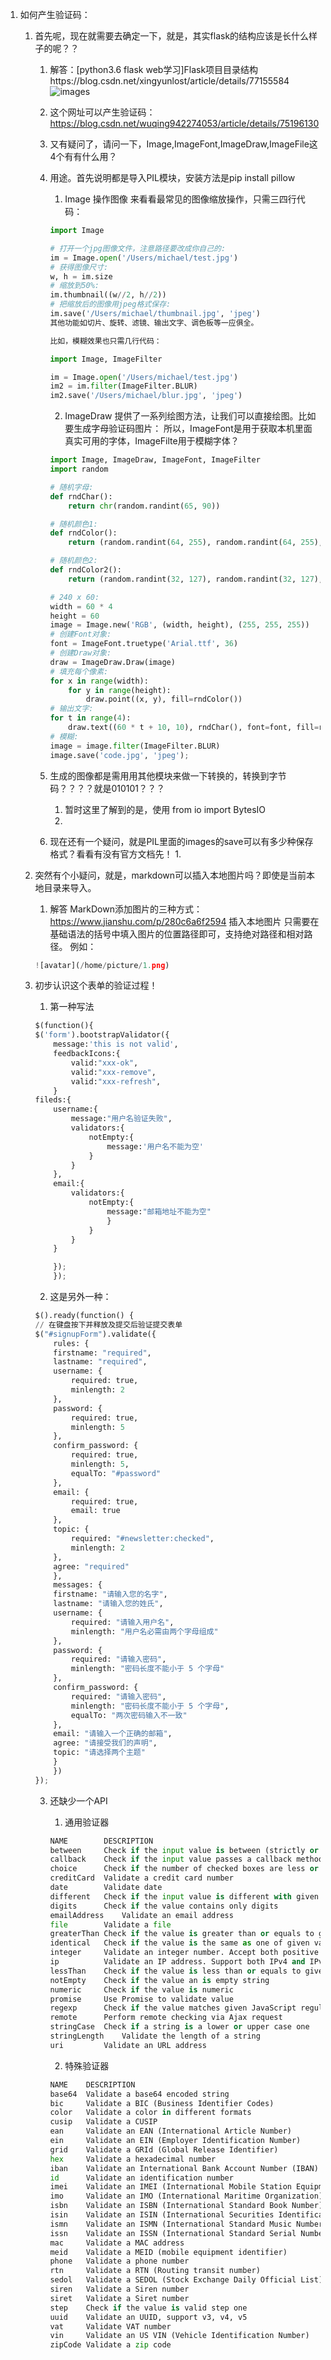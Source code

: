 1. 如何产生验证码：
    1. 首先呢，现在就需要去确定一下，就是，其实flask的结构应该是长什么样子的呢？？
        1. 解答：[python3.6 flask web学习]Flask项目目录结构https://blog.csdn.net/xingyunlost/article/details/77155584
        ![images](dir_str.png)

        2. 这个网址可以产生验证码：https://blog.csdn.net/wuqing942274053/article/details/75196130

        3. 又有疑问了，请问一下，Image,ImageFont,ImageDraw,ImageFile这4个有有什么用？
        4. 用途。首先说明都是导入PIL模块，安装方法是pip install pillow
            1. Image 操作图像
            来看看最常见的图像缩放操作，只需三四行代码：
            ```python
            import Image

            # 打开一个jpg图像文件，注意路径要改成你自己的:
            im = Image.open('/Users/michael/test.jpg')
            # 获得图像尺寸:
            w, h = im.size
            # 缩放到50%:
            im.thumbnail((w//2, h//2))
            # 把缩放后的图像用jpeg格式保存:
            im.save('/Users/michael/thumbnail.jpg', 'jpeg')
            其他功能如切片、旋转、滤镜、输出文字、调色板等一应俱全。

            比如，模糊效果也只需几行代码：

            import Image, ImageFilter

            im = Image.open('/Users/michael/test.jpg')
            im2 = im.filter(ImageFilter.BLUR)
            im2.save('/Users/michael/blur.jpg', 'jpeg')
            ```

            2. ImageDraw 提供了一系列绘图方法，让我们可以直接绘图。比如要生成字母验证码图片：
                所以，ImageFont是用于获取本机里面真实可用的字体，ImageFilte用于模糊字体？
            ```python
            import Image, ImageDraw, ImageFont, ImageFilter
            import random

            # 随机字母:
            def rndChar():
                return chr(random.randint(65, 90))

            # 随机颜色1:
            def rndColor():
                return (random.randint(64, 255), random.randint(64, 255), random.randint(64, 255))

            # 随机颜色2:
            def rndColor2():
                return (random.randint(32, 127), random.randint(32, 127), random.randint(32, 127))

            # 240 x 60:
            width = 60 * 4
            height = 60
            image = Image.new('RGB', (width, height), (255, 255, 255))
            # 创建Font对象:
            font = ImageFont.truetype('Arial.ttf', 36)
            # 创建Draw对象:
            draw = ImageDraw.Draw(image)
            # 填充每个像素:
            for x in range(width):
                for y in range(height):
                    draw.point((x, y), fill=rndColor())
            # 输出文字:
            for t in range(4):
                draw.text((60 * t + 10, 10), rndChar(), font=font, fill=rndColor2())
            # 模糊:
            image = image.filter(ImageFilter.BLUR)
            image.save('code.jpg', 'jpeg');
            ```
        5. 生成的图像都是需用用其他模块来做一下转换的，转换到字节码？？？？就是010101？？？
            1. 暂时这里了解到的是，使用 from io import BytesIO
            2. 

        6. 现在还有一个疑问，就是PIL里面的images的save可以有多少种保存格式？看看有没有官方文档先！
            1. 

    2. 突然有个小疑问，就是，markdown可以插入本地图片吗？即使是当前本地目录来导入。
        1. 解答
        MarkDown添加图片的三种方式：https://www.jianshu.com/p/280c6a6f2594
        插入本地图片
        只需要在基础语法的括号中填入图片的位置路径即可，支持绝对路径和相对路径。
        例如：
        ```python
        ![avatar](/home/picture/1.png)
        ```
    3. 初步认识这个表单的验证过程！
        1. 第一种写法
        ```python
        $(function(){
        $('form').bootstrapValidator({
            message:'this is not valid',
            feedbackIcons:{
                valid:"xxx-ok",
                valid:"xxx-remove",
                valid:"xxx-refresh",
            }
        fileds:{
            username:{
                message:"用户名验证失败",
                validators:{
                    notEmpty:{
                        message:'用户名不能为空'
                    }
                }
            },
            email:{
                validators:{
                    notEmpty:{
                        message:"邮箱地址不能为空"
                        }
                    }
                }
            }

            });
            });
        ```
        2. 这是另外一种：
        ```python
        $().ready(function() {
        // 在键盘按下并释放及提交后验证提交表单
        $("#signupForm").validate({
            rules: {
            firstname: "required",
            lastname: "required",
            username: {
                required: true,
                minlength: 2
            },
            password: {
                required: true,
                minlength: 5
            },
            confirm_password: {
                required: true,
                minlength: 5,
                equalTo: "#password"
            },
            email: {
                required: true,
                email: true
            },
            topic: {
                required: "#newsletter:checked",
                minlength: 2
            },
            agree: "required"
            },
            messages: {
            firstname: "请输入您的名字",
            lastname: "请输入您的姓氏",
            username: {
                required: "请输入用户名",
                minlength: "用户名必需由两个字母组成"
            },
            password: {
                required: "请输入密码",
                minlength: "密码长度不能小于 5 个字母"
            },
            confirm_password: {
                required: "请输入密码",
                minlength: "密码长度不能小于 5 个字母",
                equalTo: "两次密码输入不一致"
            },
            email: "请输入一个正确的邮箱",
            agree: "请接受我们的声明",
            topic: "请选择两个主题"
            }
            })
        });
        ```
        3. 还缺少一个API
            1. 通用验证器
            ```python
            NAME	    DESCRIPTION
            between	    Check if the input value is between (strictly or not) two given numbers
            callback	Check if the input value passes a callback method
            choice  	Check if the number of checked boxes are less or more than a given number
            creditCard	Validate a credit card number
            date	    Validate date
            different	Check if the input value is different with given value
            digits  	Check if the value contains only digits
            emailAddress	Validate an email address
            file	    Validate a file
            greaterThan	Check if the value is greater than or equals to given number
            identical	Check if the value is the same as one of given value
            integer	    Validate an integer number. Accept both positive and negative number
            ip	        Validate an IP address. Support both IPv4 and IPv6
            lessThan	Check if the value is less than or equals to given number
            notEmpty	Check if the value an is empty string
            numeric	    Check if the value is numeric
            promise	    Use Promise to validate value
            regexp	    Check if the value matches given JavaScript regular expression
            remote	    Perform remote checking via Ajax request
            stringCase	Check if a string is a lower or upper case one
            stringLength	Validate the length of a string
            uri	        Validate an URL address
            ```

            2. 特殊验证器
            ```python
            NAME	DESCRIPTION
            base64	Validate a base64 encoded string
            bic	    Validate a BIC (Business Identifier Codes)
            color	Validate a color in different formats
            cusip	Validate a CUSIP
            ean	    Validate an EAN (International Article Number)
            ein	    Validate an EIN (Employer Identification Number)
            grid	Validate a GRId (Global Release Identifier)
            hex	    Validate a hexadecimal number
            iban	Validate an International Bank Account Number (IBAN)
            id	    Validate an identification number
            imei	Validate an IMEI (International Mobile Station Equipment Identity)
            imo	    Validate an IMO (International Maritime Organization)
            isbn	Validate an ISBN (International Standard Book Number). Support both ISBN 10 and ISBN 13
            isin	Validate an ISIN (International Securities Identification Number)
            ismn	Validate an ISMN (International Standard Music Number)
            issn	Validate an ISSN (International Standard Serial Number)
            mac	    Validate a MAC address
            meid	Validate a MEID (mobile equipment identifier)
            phone	Validate a phone number
            rtn	    Validate a RTN (Routing transit number)
            sedol	Validate a SEDOL (Stock Exchange Daily Official List)
            siren	Validate a Siren number
            siret	Validate a Siret number
            step	Check if the value is valid step one
            uuid	Validate an UUID, support v3, v4, v5
            vat	    Validate VAT number
            vin	    Validate an US VIN (Vehicle Identification Number)
            zipCode	Validate a zip code

            ```
